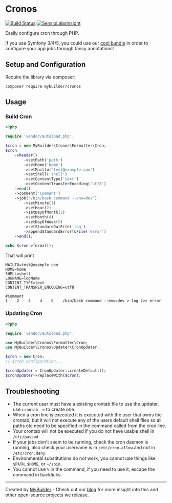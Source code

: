 # Cronos

[![Build Status](https://secure.travis-ci.org/mybuilder/cronos.svg?branch=master)](http://travis-ci.org/mybuilder/cronos) [![SensioLabsInsight](https://insight.sensiolabs.com/projects/d4fa742c-b95d-4416-8dce-7c7276bdc89b/big.png)](https://insight.sensiolabs.com/projects/d4fa742c-b95d-4416-8dce-7c7276bdc89b)

Easily configure cron through PHP.

If you use Symfony 3/4/5, you could use our [cool bundle](https://github.com/mybuilder/cronos-bundle) in order to configure your app jobs through fancy annotations!

## Setup and Configuration

Require the library via composer:

    composer require mybuilder/cronos

## Usage

### Build Cron

```php
<?php

require 'vendor/autoload.php';

$cron = new MyBuilder\Cronos\Formatter\Cron;
$cron
    ->header()
        ->setPath('path')
        ->setHome('home')
        ->setMailto('test@example.com')
        ->setShell('shell')
        ->setContentType('text')
        ->setContentTransferEncoding('utf8')
    ->end()
    ->comment('Comment')
    ->job('/bin/bash command --env=dev')
        ->setMinute(1)
        ->setHour(2)
        ->setDayOfMonth(3)
        ->setMonth(4)
        ->setDayOfWeek(5)
        ->setStandardOutFile('log')
        ->appendStandardErrorToFile('error')
    ->end();

echo $cron->format();
```

That will print

    MAILTO=test@example.com
    HOME=home
    SHELL=shell
    LOGNAME=logName
    CONTENT_TYPE=text
    CONTENT_TRANSFER_ENCODING=utf8

    #Comment
    1    2    3    4    5    /bin/bash command --env=dev > log 2>> error

### Updating Cron

```php
<?php

require 'vendor/autoload.php';

use MyBuilder\Cronos\Formatter\Cron;
use MyBuilder\Cronos\Updater\CronUpdater;

$cron = new Cron;
// $cron configuration...

$cronUpdater = CronUpdater::createDefault();
$cronUpdater->replaceWith($cron);
```

## Troubleshooting

* The current user must have a existing crontab file to use the updater, use `crontab -e` to create one.
* When a cron line is executed it is executed with the user that owns the crontab, but it will not execute any of the users default shell files so all paths etc need to be specified in the command called from the cron line.
* Your crontab will not be executed if you do not have usable shell in `/etc/passwd`
* If your jobs don't seem to be running, check the cron daemon is running, also check your username is in `/etc/cron.allow` and not in `/etc/cron.deny`.
* Environmental substitutions do not work, you cannot use things like `$PATH`, `$HOME`, or `~/sbin`.
* You cannot use `%` in the command, if you need to use it, escape the command in backticks.

---

Created by [MyBuilder](http://www.mybuilder.com/) - Check out our [blog](http://tech.mybuilder.com/) for more insight into this and other open-source projects we release.
